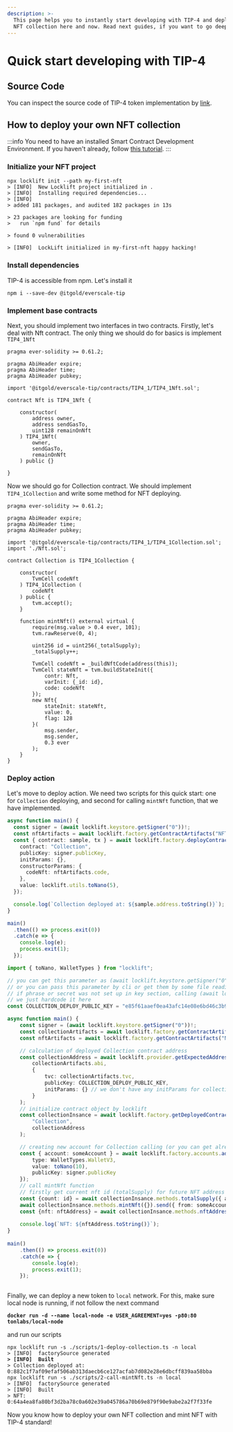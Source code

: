 ```yaml
---
description: >-
  This page helps you to instantly start developing with TIP-4 and deploy your
  NFT collection here and now. Read next guides, if you want to go deeper.
---
```


# Quick start developing with TIP-4

## Source Code

You can inspect the source code of TIP-4 token implementation by [link](https://github.com/itgoldio/everscale-tip).

## How to deploy your own NFT collection

:::info
You need to have an installed Smart Contract Development Environment. If you haven't already, follow [this tutorial](../setting-up-the-venom-smart-contract-development-environment).
:::

### Initialize your NFT project

```
npx locklift init --path my-first-nft
> [INFO]  New Locklift project initialized in .
> [INFO]  Installing required dependencies...
> [INFO]  
> added 181 packages, and audited 182 packages in 13s

> 23 packages are looking for funding
>   run `npm fund` for details

> found 0 vulnerabilities

> [INFO]  LockLift initialized in my-first-nft happy hacking!
```

### Install dependencies

TIP-4 is accessible from npm. Let's install it

```shell
npm i --save-dev @itgold/everscale-tip
```

### Implement base contracts

Next, you should implement two interfaces in two contracts. Firstly, let's deal with Nft contract. The only thing we should do for basics is implement `TIP4_1Nft`&#x20;

```solidity title="Nft.sol" lineNumbers="true"
pragma ever-solidity >= 0.61.2;

pragma AbiHeader expire;
pragma AbiHeader time;
pragma AbiHeader pubkey;

import '@itgold/everscale-tip/contracts/TIP4_1/TIP4_1Nft.sol';

contract Nft is TIP4_1Nft {

    constructor(
        address owner,
        address sendGasTo,
        uint128 remainOnNft
    ) TIP4_1Nft(
        owner,
        sendGasTo,
        remainOnNft
    ) public {}

}
```

Now we should go for Collection contract. We should implement `TIP4_1Collection` and write some method for NFT deploying.

```solidity title="Collection.sol" lineNumbers="true"
pragma ever-solidity >= 0.61.2;

pragma AbiHeader expire;
pragma AbiHeader time;
pragma AbiHeader pubkey;

import '@itgold/everscale-tip/contracts/TIP4_1/TIP4_1Collection.sol';
import './Nft.sol';

contract Collection is TIP4_1Collection {

    constructor(
        TvmCell codeNft
    ) TIP4_1Collection (
        codeNft
    ) public {
        tvm.accept();
    }

    function mintNft() external virtual {
        require(msg.value > 0.4 ever, 101);
        tvm.rawReserve(0, 4);

        uint256 id = uint256(_totalSupply);
        _totalSupply++;

        TvmCell codeNft = _buildNftCode(address(this));
        TvmCell stateNft = tvm.buildStateInit({
            contr: Nft,
            varInit: {_id: id},
            code: codeNft
        });
        new Nft{
            stateInit: stateNft,
            value: 0,
            flag: 128
        }(
            msg.sender,
            msg.sender,
            0.3 ever
        );     
    }
}
```

### Deploy action

Let's move to deploy action. We need two scripts for this quick start: one for `Collection` deploying, and second for calling `mintNft` function, that we have implemented.

```typescript title="1-deploy-collection.ts" lineNumbers="true"
async function main() {
  const signer = (await locklift.keystore.getSigner("0"))!;
  const nftArtifacts = await locklift.factory.getContractArtifacts("NFT");
  const { contract: sample, tx } = await locklift.factory.deployContract({
    contract: "Collection",
    publicKey: signer.publicKey,
    initParams: {},
    constructorParams: {
      codeNft: nftArtifacts.code,
    },
    value: locklift.utils.toNano(5),
  });

  console.log(`Collection deployed at: ${sample.address.toString()}`);
}

main()
  .then(() => process.exit(0))
  .catch(e => {
    console.log(e);
    process.exit(1);
  });

```

```typescript title="2-call-mintNft.ts" lineNumbers="true"
import { toNano, WalletTypes } from "locklift";

// you can get this parameter as (await locklift.keystore.getSigner("0"))! if you have a seed phrase sets up in key section of locklift config
// or you can pass this parameter by cli or get them by some file reading for example
// if phrase or secret was not set up in key section, calling (await locklift.keystore.getSigner("0"))! will give you a different results from launch to lauch
// we just hardcode it here
const COLLECTION_DEPLOY_PUBLIC_KEY = "e85f61aaef0ea43afc14e08e6bd46c3b996974c495a881baccc58760f6349300"

async function main() {
    const signer = (await locklift.keystore.getSigner("0"))!;
    const collectionArtifacts = await locklift.factory.getContractArtifacts("Collection");
    const nftArtifacts = await locklift.factory.getContractArtifacts("NFT");

    // calculation of deployed Collection contract address
    const collectionAddress = await locklift.provider.getExpectedAddress(
        collectionArtifacts.abi,
        {
            tvc: collectionArtifacts.tvc,
            publicKey: COLLECTION_DEPLOY_PUBLIC_KEY,
            initParams: {} // we don't have any initParams for collection
        }
    );
    // initialize contract object by locklift
    const collectionInsance = await locklift.factory.getDeployedContract(
        "Collection",
        collectionAddress
    );

    // creating new account for Collection calling (or you can get already deployed by locklift.factory.accounts.addExistingAccount)
    const { account: someAccount } = await locklift.factory.accounts.addNewAccount({
        type: WalletTypes.WalletV3,
        value: toNano(10),
        publicKey: signer.publicKey
    });
    // call mintNft function
    // firstly get current nft id (totalSupply) for future NFT address calculating
    const {count: id} = await collectionInsance.methods.totalSupply({ answerId: 0 }).call();
    await collectionInsance.methods.mintNft({}).send({ from: someAccount.address, amount: toNano(1)});
    const {nft: nftAddress} = await collectionInsance.methods.nftAddress({ answerId: 0, id: id }).call();
  
    console.log(`NFT: ${nftAddress.toString()}`);
}
  
main()
    .then(() => process.exit(0))
    .catch(e => {
        console.log(e);
        process.exit(1);
    });
  
```

Finally, we can deploy a new token to `local` network. For this, make sure local node is running, if not follow the next command

<pre class="language-shell"><code class="lang-shell"><strong>docker run -d --name local-node -e USER_AGREEMENT=yes -p80:80 tonlabs/local-node</strong></code></pre>

and run our scripts

<pre class="language-shell"><code class="lang-shell">npx locklift run -s ./scripts/1-deploy-collection.ts -n local
> [INFO]  factorySource generated
<strong>> [INFO]  Built
</strong>> Collection deployed at: 0:882c1f7af09efaf506ab313daecb6ce127acfab7d082e28e6dbcff839aa58bba
npx locklift run -s ./scripts/2-call-mintNft.ts -n local
> [INFO]  factorySource generated
> [INFO]  Built
> NFT: 0:64a4ea8fa80bf3d2ba78c0a602e39a045786a70b69e879f90e9abe2a2f7f33fe</code></pre>

Now you know how to deploy your own NFT collection and mint NFT with TIP-4 standard!
